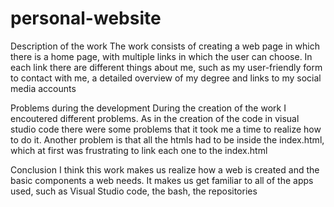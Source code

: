 # personal-website
 Description of the work
 The work consists of creating a web page in which there is a home page, with multiple links
 in which the user can choose. In each link there are different things about me, such as my
 user-friendly form to contact with me, a detailed overview of my degree and links to my social
 media accounts

 Problems during the development 
 During the creation of the work I encoutered different problems. As in the creation of the code in visual studio code there were some problems that it took me a time to realize how to do it. Another problem is that all the htmls had to be inside the index.html, which at first was frustrating to link each one to the index.html

 Conclusion
 I think this work makes us realize how a web is created and the basic components a web needs. It makes us get familiar to all of the apps used, such as Visual Studio code, the bash, the repositories
